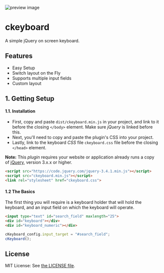 ![preview image](https://i.imgur.com/DTlq0ph.png)

# ckeyboard

A simple jQuery on screen keyboard.
## Features
- Easy Setup
- Switch layout on the Fly
- Supports multiple input fields
- Custom layout

## 1. Getting Setup

#### 1.1. Installation

- First, copy and paste `dist/ckeyboard.min.js` in your project, and link to it before the closing `</body>` element. Make sure *jQuery* is linked before this.
- Next, you'll need to copy and paste the plugin's CSS into your project.
- Lastly, link to the keyboard *CSS* file `ckeyboard.css` file before the closing `</head>` element.

**Note:** This *plugin* requires your website or application already runs a copy of [jQuery](http://jquery.com/), version 3.x.x or higher.


```html
<script src="https://code.jquery.com/jquery-3.4.1.min.js"></script>
<script src="ckeyboard.min.js"></script>
<link rel="stylesheet" href="ckeyboard.css">
```

#### 1.2 The Basics

The first thing you will require is a keyboard holder that will hold the keyboard, and an input field on which the keyboard will operate.

```html
<input type="text" id="search_field" maxlength="25">
<div id="keyboard"></div>
<div id="keyboard_numeric"></div>
```
```js           
cKeyboard_config.input_target = "#search_field";
cKeyboard();
```

## License

MIT License: See [the LICENSE file](https://github.com/c42759/ckeyboard/blob/master/LICENSE).
